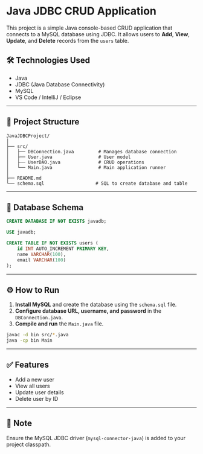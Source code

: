# Java JDBC CRUD Application

This project is a simple Java console-based CRUD application that connects to a MySQL database using JDBC. It allows users to **Add**, **View**, **Update**, and **Delete** records from the `users` table.

## 🛠 Technologies Used

- Java
- JDBC (Java Database Connectivity)
- MySQL
- VS Code / IntelliJ / Eclipse

---

## 📂 Project Structure

```
JavaJDBCProject/
│
├── src/
│   ├── DBConnection.java         # Manages database connection
│   ├── User.java                 # User model
│   ├── UserDAO.java              # CRUD operations
│   └── Main.java                 # Main application runner
│
├── README.md
└── schema.sql                   # SQL to create database and table
```

---

## 🧾 Database Schema

```sql
CREATE DATABASE IF NOT EXISTS javadb;

USE javadb;

CREATE TABLE IF NOT EXISTS users (
    id INT AUTO_INCREMENT PRIMARY KEY,
    name VARCHAR(100),
    email VARCHAR(100)
);
```

---

## ⚙️ How to Run

1. **Install MySQL** and create the database using the `schema.sql` file.
2. **Configure database URL, username, and password** in the `DBConnection.java`.
3. **Compile and run** the `Main.java` file.

```bash
javac -d bin src/*.java
java -cp bin Main
```

---

## ✅ Features

- Add a new user
- View all users
- Update user details
- Delete user by ID

---

## 📌 Note

Ensure the MySQL JDBC driver (`mysql-connector-java`) is added to your project classpath.
